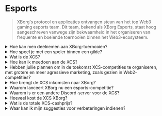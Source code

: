 # Esports

> XBorg's protocol en applicaties ontvangen steun van het top Web3 gaming esports team. Dit team, bekend als XBorg Esports, staat hoog aangeschreven vanwege zijn bekwaamheid in het organiseren van frequente en boeiende toernooien binnen het Web3-ecosysteem.

<details>

<summary>Hoe kan men deelnemen aan XBorg-toernooien?</summary>

Iedereen kan onze toernooien bijwonen. De meeste toernooien zullen gehost worden op Community Gaming.

</details>

<details>

<summary>Hoe speel je met een speler binnen een gilde?</summary>

Je kunt spelers van onze clan vinden op onze [Discord](https://discord.com/invite/xborg)-server. Begin met het selecteren van relevante rollen en ga dan naar de geschikte gamingkanalen. Er zijn altijd spelers enthousiast om mee te doen met de actie. Om bij onze competitieve clans te komen, zijn anciënniteit en vaardigheden vereist.

</details>

<details>

<summary>Wat is de XCS?</summary>

De Xtream Championship Series (XCS) was de allereerste multi-game esports league in Web3 met een **$100.000** cashprijs. Om meer te weten te komen over de XCS, bezoek [https://www.xborg.com/xtreme-championship-series](https://www.xborg.com/xtreme-championship-series).

</details>

<details>

<summary>Hoe kan ik meedoen aan de XCS?</summary>

Het XCS-toernooi is afgelopen. Maar er komt meer aan. Blijf op de hoogte!

</details>

<details>

<summary>Hebben jullie plannen om in de toekomst XCS-competities te organiseren, met grotere en meer agressieve marketing, zoals gezien in Web2-competities?</summary>

Inderdaad, ons team is momenteel bezig met het zorgvuldig ontwerpen van een competitie die een aanzienlijk breder bereik zal hebben, met deelname van veel traditionele esports-teams en spelers. De geplande lanceringsdatum voor dit initiatief is vastgesteld voor het jaar 2024.

</details>

<details>

<summary>Hoe brengt de XCS inkomsten naar XBorg?</summary>

Via sponsoring. De totale inkomsten die uit de competitie voortkomen zijn gelijk aan **$300.000**.

</details>

<details>

<summary>Waarom lanceert XBorg nu een esports-competitie?</summary>

Dit groeimechanisme is een krachtig instrument om ons product te versterken en onze gemeenschap uit te breiden. Het draagt ook bij aan het verhogen van de bekendheid en blootstelling van Web3-spelers en -fans, waarmee de voordelen en kansen die dit innovatieve technologische domein biedt, worden benadrukt.

</details>

<details>

<summary>Waarom is er een andere Discord-server voor de XCS?</summary>

Om de algehele ervaring te stroomlijnen en te versnellen, hebben we rekening gehouden met de uiteenlopende voorkeuren en prioriteiten van de XBorg-gemeenschap. In erkenning dat sommige gemeenschapsleden misschien niet willen deelnemen aan de XCS, en vice versa, hebben we maatregelen genomen om grotere flexibiliteit en autonomie te waarborgen.

</details>

<details>

<summary>Hoeveel kost de XCS XBorg?</summary>

De XCS is een winstgevend evenement dankzij onze partners en sponsors. We kunnen het exacte winstbedrag niet benadrukken.

</details>

<details>

<summary>Wat is de totale XCS-cashprijs?</summary>

De totale cashprijs is **$100.000**, verdeeld over **vijf spellen**.

</details>

<details>

<summary>Waar kan ik mijn suggesties voor verbeteringen indienen?</summary>

We waarderen feedback zeer en je kunt eventuele opmerkingen en verbeteringen direct indienen op onze [Discord-server](https://discord.gg/xborg). Ons team en de moderators staan altijd klaar om te helpen.

</details>